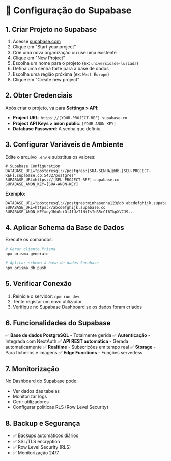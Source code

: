 # 🚀 Configuração do Supabase

## 1. Criar Projeto no Supabase

1. Acesse [supabase.com](https://supabase.com)
2. Clique em "Start your project"
3. Crie uma nova organização ou use uma existente
4. Clique em "New Project"
5. Escolha um nome para o projeto (ex: `universidade-lusiada`)
6. Defina uma senha forte para a base de dados
7. Escolha uma região próxima (ex: `West Europe`)
8. Clique em "Create new project"

## 2. Obter Credenciais

Após criar o projeto, vá para **Settings > API**:

- **Project URL**: `https://[YOUR-PROJECT-REF].supabase.co`
- **Project API Keys > anon public**: `[YOUR-ANON-KEY]`
- **Database Password**: A senha que definiu

## 3. Configurar Variáveis de Ambiente

Edite o arquivo `.env` e substitua os valores:

```env
# Supabase Configuration
DATABASE_URL="postgresql://postgres:[SUA-SENHA]@db.[SEU-PROJECT-REF].supabase.co:5432/postgres"
SUPABASE_URL=https://[SEU-PROJECT-REF].supabase.co
SUPABASE_ANON_KEY=[SUA-ANON-KEY]
```

**Exemplo:**
```env
DATABASE_URL="postgresql://postgres:minhasenha123@db.abcdefghijk.supabase.co:5432/postgres"
SUPABASE_URL=https://abcdefghijk.supabase.co
SUPABASE_ANON_KEY=eyJhbGciOiJIUzI1NiIsInR5cCI6IkpXVCJ9...
```

## 4. Aplicar Schema da Base de Dados

Execute os comandos:

```bash
# Gerar cliente Prisma
npx prisma generate

# Aplicar schema à base de dados Supabase
npx prisma db push
```

## 5. Verificar Conexão

1. Reinicie o servidor: `npm run dev`
2. Tente registar um novo utilizador
3. Verifique no Supabase Dashboard se os dados foram criados

## 6. Funcionalidades do Supabase

✅ **Base de dados PostgreSQL** - Totalmente gerida
✅ **Autenticação** - Integrada com NextAuth
✅ **API REST automática** - Gerada automaticamente
✅ **Realtime** - Subscrições em tempo real
✅ **Storage** - Para ficheiros e imagens
✅ **Edge Functions** - Funções serverless

## 7. Monitorização

No Dashboard do Supabase pode:
- Ver dados das tabelas
- Monitorizar logs
- Gerir utilizadores
- Configurar políticas RLS (Row Level Security)

## 8. Backup e Segurança

- ✅ Backups automáticos diários
- ✅ SSL/TLS encryption
- ✅ Row Level Security (RLS)
- ✅ Monitorização 24/7 